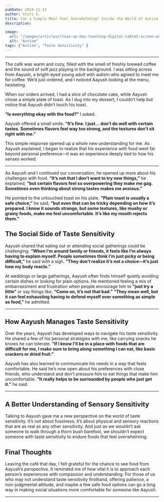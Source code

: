 ```yaml
---
pubDate: 2024-11-12
author: Stuti S.
title: Can a Simple Meal Feel Overwhelming? Inside the World of Autism and Taste Sensitivity
description:

image:
  url: "/images/articles/close-up-boy-touching-digital-tablet-screen-white-desk.jpg"
  alt: "Autism"
tags: ["Autism", "Taste Sensitivity" ]
---
```


****

The café was warm and cozy, filled with the smell of freshly brewed coffee and the sound of soft jazz playing in the background. I was sitting across from Aayush, a bright-eyed young adult with autism who agreed to meet me for coffee. We’d just ordered, and I noticed Aayush looking at the menu, hesitating.

When our orders arrived, I had a slice of chocolate cake, while Aayush chose a simple plate of toast. As I dug into my dessert, I couldn’t help but notice that Aayush didn’t touch his toast.

**“Is everything okay with the food?”** I asked.

Aayush offered a small smile. **“It’s fine. I just… don’t do well with certain tastes. Sometimes flavors feel way too strong, and the textures don’t sit right with me.”**

This simple response opened up a whole new understanding for me. As Aayush explained, I began to realize that his experience with food went far beyond personal preference—it was an experience deeply tied to how his senses worked.

---

As Aayush and I continued our conversation, he opened up more about his challenges with food. **“It’s not that I don’t want to try new things,”** he explained, **“but certain flavors feel so overpowering they make me gag. Sometimes even thinking about strong tastes makes me anxious.”**

He pointed to the untouched toast on his plate. **"Plain toast is usually a safe choice,"** he said, **"but even that can be tricky depending on how it’s prepared. I know it sounds strange, but some textures, like mushy or grainy foods, make me feel uncomfortable. It’s like my mouth rejects them.”**

## The Social Side of Taste Sensitivity

Aayush shared that eating out or attending social gatherings could be challenging. **“When I’m around family or friends, it feels like I’m always having to explain myself. People sometimes think I’m just picky or being difficult,”** he said with a sigh. **“They don’t realize it’s not a choice—it’s just how my body reacts.”**

At weddings or large gatherings, Aayush often finds himself quietly avoiding certain dishes or looking for plain options. He mentioned feeling a mix of embarrassment and frustration when people encourage him to **“just try a little”** or say things like, **“Come on, it’s not that bad.”** **“They mean well, but it can feel exhausting having to defend myself over something as simple as food,”** he admitted.

---

## How Aayush Manages Taste Sensitivity

Over the years, Aayush has developed ways to navigate his taste sensitivity. He shared a few of his personal strategies with me, like carrying snacks he knows he can tolerate. **“If I know I'll be in a place with foods that are difficult for me, I make sure to bring along something I can eat, like basic crackers or dried fruit.”**

Aayush has also learned to communicate his needs in a way that feels comfortable. He said he’s now open about his preferences with close friends, who understand and don’t pressure him to eat things that make him uncomfortable. **“It really helps to be surrounded by people who just get it.”** he said.

---

## A Better Understanding of Sensory Sensitivity

Talking to Aayush gave me a new perspective on the world of taste sensitivity. It’s not about fussiness; it’s about physical and sensory reactions that are as real as any other sensitivity. And just as we wouldn’t ask someone to walk through a thorn bush barefoot, we shouldn’t expect someone with taste sensitivity to endure foods that feel overwhelming.

## Final Thoughts

Leaving the café that day, I felt grateful for the chance to see food from Aayush’s perspective. It reminded me of how vital it is to approach each person’s experiences with compassion and understanding. For those of us who may not understand taste sensitivity firsthand, offering patience, a non-judgmental attitude, and maybe a few safe food options can go a long way in making social situations more comfortable for someone like Aayush.

---

